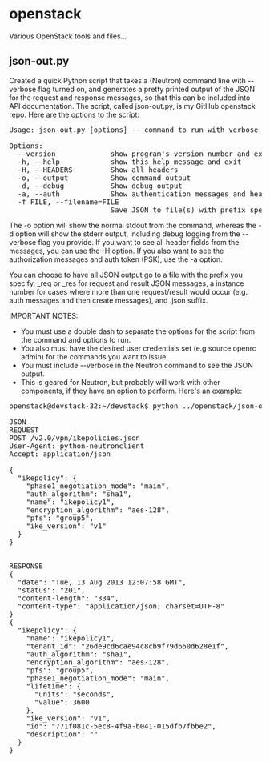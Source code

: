 openstack
=========

Various OpenStack tools and files...


json-out.py
-----------
Created a quick Python script that takes a (Neutron) command line with --verbose flag turned on, and generates a pretty printed output of the JSON for the request and response messages, so that this can be included into API documentation. The script, called json-out.py, is my GitHub openstack repo. Here are the options to the script:

<pre>
Usage: json-out.py [options] -- command to run with verbose flag enabled
 
Options:
  --version             show program's version number and exit
  -h, --help            show this help message and exit
  -H, --HEADERS         Show all headers
  -o, --output          Show command output
  -d, --debug           Show debug output
  -a, --auth            Show authentication messages and headers
  -f FILE, --filename=FILE
                        Save JSON to file(s) with prefix specified
</pre>

The -o option will show the normal stdout from the command, whereas the -d option will show the stderr output, including debug logging from the --verbose flag you provide. If you want to see all header fields from the messages, you can use the -H option. If you also want to see the authorization messages and auth token (PSK), use the -a option.

You can choose to have all JSON output go to a file with the prefix you specify, _req or _res for request and result JSON messages, a instance number for cases where more than one request/result would occur (e.g. auth messages and then create messages), and .json suffix.

IMPORTANT NOTES:

- You must use a double dash to separate the options for the script from the command and options to run. 
- You also must have the desired user credentials set (e.g source openrc admin) for the commands you want to issue.
- You must include --verbose in the Neutron command to see the JSON output.
- This is geared for Neutron, but probably will work with other components, if they have an option to perform.  Here's an example:

<pre>
openstack@devstack-32:~/devstack$ python ../openstack/json-out.py -- neutron --verbose vpn-ikepolicy-create ikepolicy1
 
JSON
REQUEST
POST /v2.0/vpn/ikepolicies.json
User-Agent: python-neutronclient
Accept: application/json
 
{
  "ikepolicy": {
    "phase1_negotiation_mode": "main", 
    "auth_algorithm": "sha1", 
    "name": "ikepolicy1", 
    "encryption_algorithm": "aes-128", 
    "pfs": "group5", 
    "ike_version": "v1"
  }
}
 
 
RESPONSE
{
  "date": "Tue, 13 Aug 2013 12:07:58 GMT", 
  "status": "201", 
  "content-length": "334", 
  "content-type": "application/json; charset=UTF-8"
}
{
  "ikepolicy": {
    "name": "ikepolicy1", 
    "tenant_id": "26de9cd6cae94c8cb9f79d660d628e1f", 
    "auth_algorithm": "sha1", 
    "encryption_algorithm": "aes-128", 
    "pfs": "group5", 
    "phase1_negotiation_mode": "main", 
    "lifetime": {
      "units": "seconds", 
      "value": 3600
    }, 
    "ike_version": "v1", 
    "id": "771f081c-5ec8-4f9a-b041-015dfb7fbbe2", 
    "description": ""
  }
}
</pre>
